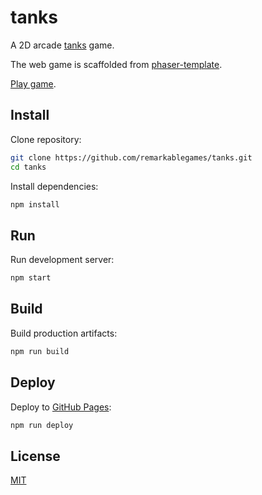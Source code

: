 # tanks

A 2D arcade [tanks](<https://en.wikipedia.org/wiki/Tank_(video_game)>) game.

The web game is scaffolded from [phaser-template](https://github.com/remarkablegames/phaser-template).

[Play game](https://remarkablegames.org/tanks/).

## Install

Clone repository:

```sh
git clone https://github.com/remarkablegames/tanks.git
cd tanks
```

Install dependencies:

```sh
npm install
```

## Run

Run development server:

```sh
npm start
```

## Build

Build production artifacts:

```sh
npm run build
```

## Deploy

Deploy to [GitHub Pages](https://pages.github.com/):

```sh
npm run deploy
```

## License

[MIT](LICENSE)
